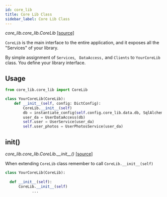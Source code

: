```yaml
---
id: core_lib
title: Core Lib Class
sidebar_label: Core Lib Class
---
```


*core_lib.core_lib.CoreLib* [[source]](https://github.com/shay-te/core-lib/blob/master/core_lib/core_lib.py#L17)

 `CoreLib` is the main interface to the entire application, and it exposes all the "Services" of your library.  

By simple assignment of `Services`, ` DataAccess,` and `Clients` to `YourCoreLib` class. You define your library interface. 



## Usage 
```python
from core_lib.core_lib import CoreLib

class YourCoreLib(CoreLib):
    def __init__(self, config: DictConfig):
        CoreLib.__init__(self)
        db = instantiate_config(self.config.core_lib.data.db, SqlAlchemyConnectionRegistry)
        user_da = UserDataAccess(db)
        self.user = UserService(user_da)
        self.user_photos = UserPhotosService(user_da)        

```



## init()

*core_lib.core_lib.CoreLib.\_\_init\_\_()* [[source]](https://github.com/shay-te/core-lib/blob/master/core_lib/core_lib.py#L22)

When extending  `CoreLib` class remember to call  `CoreLib.__init__(self)` 

```python
class YourCoreLib(CoreLib):
  
  def __init__(self):
      CoreLib.__init__(self)
			...
```


